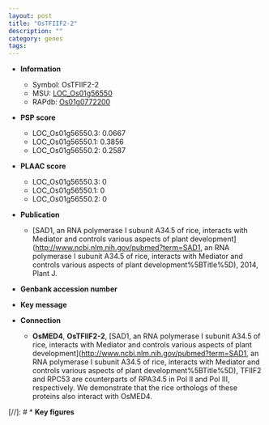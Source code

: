 ```yaml
---
layout: post
title: "OsTFIIF2-2"
description: ""
category: genes
tags: 
---
```


* **Information**  
    + Symbol: OsTFIIF2-2  
    + MSU: [LOC_Os01g56550](http://rice.plantbiology.msu.edu/cgi-bin/ORF_infopage.cgi?orf=LOC_Os01g56550)  
    + RAPdb: [Os01g0772200](http://rapdb.dna.affrc.go.jp/viewer/gbrowse_details/irgsp1?name=Os01g0772200)  

* **PSP score**  
    + LOC_Os01g56550.3: 0.0667 
    + LOC_Os01g56550.1: 0.3856 
    + LOC_Os01g56550.2: 0.2587 

* **PLAAC score**  
    + LOC_Os01g56550.3: 0 
    + LOC_Os01g56550.1: 0 
    + LOC_Os01g56550.2: 0 

* **Publication**  
    + [SAD1, an RNA polymerase I subunit A34.5 of rice, interacts with Mediator and controls various aspects of plant development](http://www.ncbi.nlm.nih.gov/pubmed?term=SAD1, an RNA polymerase I subunit A34.5 of rice, interacts with Mediator and controls various aspects of plant development%5BTitle%5D), 2014, Plant J.

* **Genbank accession number**  

* **Key message**  

* **Connection**  
    + __OsMED4__, __OsTFIIF2-2__, [SAD1, an RNA polymerase I subunit A34.5 of rice, interacts with Mediator and controls various aspects of plant development](http://www.ncbi.nlm.nih.gov/pubmed?term=SAD1, an RNA polymerase I subunit A34.5 of rice, interacts with Mediator and controls various aspects of plant development%5BTitle%5D), TFIIF2 and RPC53 are counterparts of RPA34.5 in Pol II and Pol III, respectively. We demonstrate that the rice orthologs of these proteins also interact with OsMED4.

[//]: # * **Key figures**  


